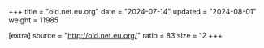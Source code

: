 +++
title = "old.net.eu.org"
date = "2024-07-14"
updated = "2024-08-01"
weight = 11985

[extra]
source = "http://old.net.eu.org/"
ratio = 83
size = 12
+++
